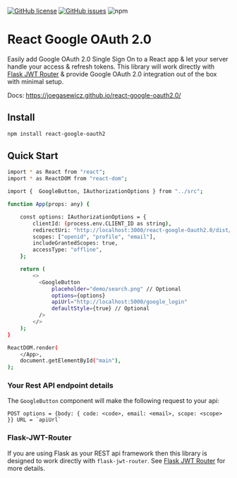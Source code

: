 [![GitHub license](https://img.shields.io/github/license/joegasewicz/react-google-oauth2.0)](https://github.com/joegasewicz/react-google-oauth2.0/blob/main/LICENSE)
[![GitHub issues](https://img.shields.io/github/issues/joegasewicz/react-google-oauth2.0)](https://github.com/joegasewicz/react-google-oauth2.0/issues)
![npm](https://img.shields.io/npm/v/react-google-oauth2)

# React Google OAuth 2.0
Easily add Google OAuth 2.0 Single Sign On to a React app & let your server handle your access & refresh tokens.
This library will work directly with [Flask JWT Router](https://github.com/joegasewicz/flask-jwt-router) & provide
Google OAuth 2.0 integration out of the box with minimal setup. 

Docs: https://joegasewicz.github.io/react-google-oauth2.0/

## Install
```bash
npm install react-google-oauth2
```


## Quick Start
```bash
import * as React from "react";
import * as ReactDOM from "react-dom";

import {  GoogleButton, IAuthorizationOptions } from "../src";

function App(props: any) {

    const options: IAuthorizationOptions = {
        clientId: (process.env.CLIENT_ID as string),
        redirectUri: "http://localhost:3000/react-google-Oauth2.0/dist/index.html",
        scopes: ["openid", "profile", "email"],
        includeGrantedScopes: true,
        accessType: "offline",
    };

    return (
        <>
          <GoogleButton
              placeholder="demo/search.png" // Optional
              options={options}
              apiUrl="http://localhost:5000/google_login"
              defaultStyle={true} // Optional
          />
        </>
    );
}

ReactDOM.render(
    </App>,
    document.getElementById("main"),
);
```
### Your Rest API endpoint details
The `GoogleButton` component will make the following request to your api:
```
POST options = {body: { code: <code>, email: <email>, scope: <scope> }} URL = `apiUrl`
```

### Flask-JWT-Router
If you are using Flask as your REST api framework then this library is designed to work
directly with `flask-jwt-router`. See [Flask JWT Router](https://github.com/joegasewicz/flask-jwt-router)
for more details.